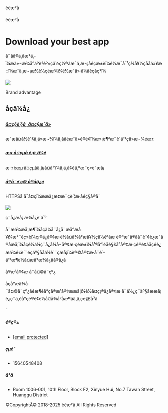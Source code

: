 èèæ°å­



èèæ°å­

Download your best app
======================

å¨åå®ä¸åæ°ä¸­ï¼æä»¬æ¾å°äºèªèº«çä½ç½®ãæ¯ä¸æ¬¡åéçæ±èï¼é½æ¯å¯¹ç¾å¥½çå­å­ä»¥æ±ï¼æ¯ä¸æ¬¡æ½è½çéæ¾ï¼é½æ¯ä»·å¼åèçåç°ï¼

![](static/picture/banner-1.png)

Brand advantage

åçä¼å¿
------------

##### [å¤ç§è´§å¸ å¤ç§æ¯ä»](#)

æ¯æå¤å½è´§å¸ä»æ¬¾ï¼ä¸ååéæ¯ä»é®é¢ï¼æ»¡è¶³æ¨è´­ä¹°çä»æ¬¾éæ±

##### [æµ·å¤çµå è¡ä¸ä¼é](#)

æ·±èæµ·å¤çµåä¸å¡å¤å¹´ï¼ä¸ä¸å¢éä¸ºæ¨ç«­è¯æå¡

##### [å®å¨è´­ç© å®åä¿é](#)

HTTPSå å¯å¤çï¼ææä¿æ¤æ¨çè´¦æ·åéç§å®å¨

![](static/picture/progress.png)

ç¨å¿æå¡ æ¾å¿è´­ä¹°

å¨æä¾æå¡æ¶ï¼åçä¼å¨å¿å¨æå°æå¥ï¼æ³¨éç»èï¼ç¡®ä¿å®¢æ·è½å¤å¾å°æå¥½çä½éªãæ è®ºæ¯å®åå¨è¯¢è¿æ¯å®åæå¡ï¼åçé½ä¼ç¨å¿å¾å¬å®¢æ·çéæ±ï¼å¹¶å°½åè§£å³å®¢æ·çé®é¢ãåçéè¿æä¾é«è´¨éçäº§ååä¼è´¨çæå¡ï¼è®©å®¢æ·å¨è´­ä¹°æ¶è½å¤æå°æ¾å¿åå®å¿ã

å®æ¹å®¢æ å¨å¤©å¨çº¿

åçå°æä¾å¨å¤©å¨çº¿ãéæ¶éå°çå®æ¹å®¢ææå¡ï¼è½å¤ç¡®ä¿å®¢æ·å¨ä½¿ç¨äº§åææå¡è¿ç¨ä¸­éå°çé®é¢è½å¤å¾å°åæ¶ãä¸ä¸çè§£å³ã

`

##### é®ç®±

* [[email protected]](#)

##### çµè¯

* 15640548408

##### å°å

* Room 1006-001, 10th Floor, Block F2, Xinyue Hui, No.7 Tawan Street, Huanggu District

©CopyrightÂ© 2018-2025 èèæ°å­ All Rights Reserved